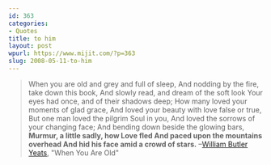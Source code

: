 ```yaml
---
id: 363
categories:
- Quotes
title: to him
layout: post
wpurl: https://www.mijit.com/?p=363
slug: 2008-05-11-to-him
---
```

<blockquote>When you are old and grey and full of sleep,
And nodding by the fire, take down this book,
And slowly read, and dream of the soft look
Your eyes had once, and of their shadows deep;
How many loved your moments of glad grace,
And loved your beauty with love false or true,
But one man loved the pilgrim Soul in you,
And loved the sorrows of your changing face;
And bending down beside the glowing bars,
<strong>Murmur, a little sadly, how Love fled
And paced upon the mountains overhead
And hid his face amid a crowd of stars.</strong>
–<a href="https://www.amazon.com/exec/obidos/ASIN/0684807319/ref=nosim/mijitcom">William Butler Yeats</a>, "When You Are Old"</blockquote>
